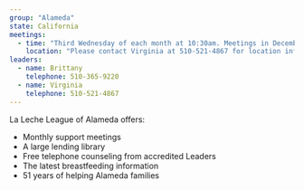 ```yaml
---
group: "Alameda"
state: California
meetings:
  - time: "Third Wednesday of each month at 10:30am. Meetings in December are held on the second Wednesday."
    location: "Please contact Virginia at 510-521-4867 for location information."
leaders:
  - name: Brittany
    telephone: 510-365-9220
  - name: Virginia
    telephone: 510-521-4867
---
```


La Leche League of Alameda offers:
- Monthly support meetings
- A large lending library
- Free telephone counseling from accredited Leaders
- The latest breastfeeding information
- 51 years of helping Alameda families